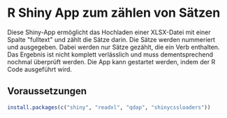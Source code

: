 # R Shiny App zum zählen von Sätzen
Diese Shiny-App ermöglicht das Hochladen einer XLSX-Datei mit einer Spalte "fulltext" und zählt die Sätze darin. Die Sätze werden nummeriert und ausgegeben. Dabei werden nur Sätze gezählt, die ein Verb enthalten. Das Ergebnis ist nicht komplett verlässlich und muss dementsprechend nochmal überprüft werden.
Die App kann gestartet werden, indem der R Code ausgeführt wird.

 
## Voraussetzungen
```r
install.packages(c("shiny", "readxl", "qdap", "shinycssloaders"))
```

